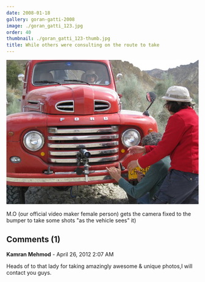 ```yaml
---
date: 2008-01-18
gallery: goran-gatti-2008
image: ./goran_gatti_123.jpg
order: 40
thumbnail: ./goran_gatti_123-thumb.jpg
title: While others were consulting on the route to take
---
```


![While others were consulting on the route to take](./goran_gatti_123.jpg)

M.O (our official video maker female person) gets the camera fixed to the bumper to take some shots "as the vehicle sees" it)

<div id="comments">

## Comments (1)

<div id="comment">

**Kamran Mehmod** - April 26, 2012  2:07 AM

Heads of to that lady for taking amazingly awesome & unique photos,I will contact you guys.

</div>

</div>